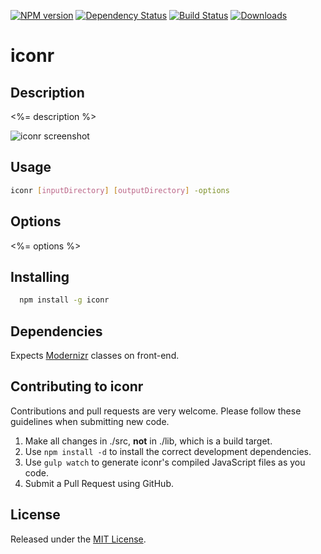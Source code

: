 [![NPM version](http://img.shields.io/npm/v/iconr.svg?style=flat)](https://www.npmjs.org/package/iconr)
[![Dependency Status](http://img.shields.io/david/okize/iconr.svg?style=flat)](https://david-dm.org/okize/iconr)
[![Build Status](http://img.shields.io/travis/okize/iconr.svg?style=flat)](https://travis-ci.org/okize/iconr)
[![Downloads](http://img.shields.io/npm/dm/iconr.svg?style=flat)](https://www.npmjs.org/package/iconr)

# iconr

## Description

<%= description %>

![iconr screenshot](https://raw.github.com/okize/iconr/gh-pages/iconr-screenshot.gif)

## Usage

```bash
iconr [inputDirectory] [outputDirectory] -options
```

## Options

<%= options %>

## Installing

```bash
  npm install -g iconr
```

## Dependencies

Expects [Modernizr](http://modernizr.com/) classes on front-end.

## Contributing to iconr

Contributions and pull requests are very welcome. Please follow these guidelines when submitting new code.

1. Make all changes in ./src, **not** in ./lib, which is a build target.
2. Use `npm install -d` to install the correct development dependencies.
3. Use `gulp watch` to generate iconr's compiled JavaScript files as you code.
4. Submit a Pull Request using GitHub.

## License

Released under the [MIT License](http://www.opensource.org/licenses/mit-license.php).
